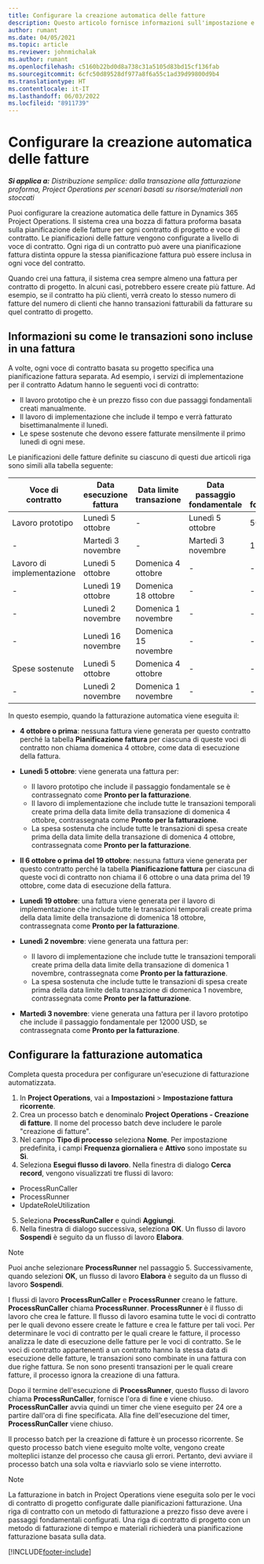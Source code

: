 ```yaml
---
title: Configurare la creazione automatica delle fatture
description: Questo articolo fornisce informazioni sull'impostazione e sulla configurazione della creazione automatica di fatture proforma.
author: rumant
ms.date: 04/05/2021
ms.topic: article
ms.reviewer: johnmichalak
ms.author: rumant
ms.openlocfilehash: c5160b22bd0d8a738c31a5105d83bd15cf136fab
ms.sourcegitcommit: 6cfc50d89528df977a8f6a55c1ad39d99800d9b4
ms.translationtype: HT
ms.contentlocale: it-IT
ms.lasthandoff: 06/03/2022
ms.locfileid: "8911739"
---
```

# <a name="set-up-automatic-invoice-creation"></a>Configurare la creazione automatica delle fatture 
 
_**Si applica a:** Distribuzione semplice: dalla transazione alla fatturazione proforma, Project Operations per scenari basati su risorse/materiali non stoccati_

Puoi configurare la creazione automatica delle fatture in Dynamics 365 Project Operations. Il sistema crea una bozza di fattura proforma basata sulla pianificazione delle fatture per ogni contratto di progetto e voce di contratto. Le pianificazioni delle fatture vengono configurate a livello di voce di contratto. Ogni riga di un contratto può avere una pianificazione fattura distinta oppure la stessa pianificazione fattura può essere inclusa in ogni voce del contratto.

Quando crei una fattura, il sistema crea sempre almeno una fattura per contratto di progetto. In alcuni casi, potrebbero essere create più fatture. Ad esempio, se il contratto ha più clienti, verrà creato lo stesso numero di fatture del numero di clienti che hanno transazioni fatturabili da fatturare su quel contratto di progetto.

## <a name="understand-how-transactions-are-included-on-an-invoice"></a>Informazioni su come le transazioni sono incluse in una fattura 

A volte, ogni voce di contratto basata su progetto specifica una pianificazione fattura separata. Ad esempio, i servizi di implementazione per il contratto Adatum hanno le seguenti voci di contratto:

- Il lavoro prototipo che è un prezzo fisso con due passaggi fondamentali creati manualmente.
- Il lavoro di implementazione che include il tempo e verrà fatturato bisettimanalmente il lunedì.
- Le spese sostenute che devono essere fatturate mensilmente il primo lunedì di ogni mese.

Le pianificazioni delle fatture definite su ciascuno di questi due articoli riga sono simili alla tabella seguente:

| Voce di contratto | Data esecuzione fattura | Data limite transazione | Data passaggio fondamentale | Importo passaggio fondamentale |
| --- | --- | --- | --- | --- |
| Lavoro prototipo | Lunedì 5 ottobre | - | Lunedì 5 ottobre | 5000 USD |
| - | Martedì 3 novembre | - | Martedì 3 novembre | 12,000 USD |
| Lavoro di implementazione | Lunedì 5 ottobre | Domenica 4 ottobre | - | - |
| - | Lunedì 19 ottobre | Domenica 18 ottobre | - | - |
| - | Lunedì 2 novembre | Domenica 1 novembre | - | - |
| - | Lunedì 16 novembre | Domenica 15 novembre | - | - |
| Spese sostenute | Lunedì 5 ottobre | Domenica 4 ottobre | - | - |
| - | Lunedì 2 novembre | Domenica 1 novembre | - | - |

In questo esempio, quando la fatturazione automatica viene eseguita il:

- **4 ottobre o prima**: nessuna fattura viene generata per questo contratto perché la tabella **Pianificazione fattura** per ciascuna di queste voci di contratto non chiama domenica 4 ottobre, come data di esecuzione della fattura.
- **Lunedì 5 ottobre**: viene generata una fattura per:

    - Il lavoro prototipo che include il passaggio fondamentale se è contrassegnato come **Pronto per la fatturazione**.
    - Il lavoro di implementazione che include tutte le transazioni temporali create prima della data limite della transazione di domenica 4 ottobre, contrassegnata come **Pronto per la fatturazione**.
    - La spesa sostenuta che include tutte le transazioni di spesa create prima della data limite della transazione di domenica 4 ottobre, contrassegnata come **Pronto per la fatturazione**.
  
- **Il 6 ottobre o prima del 19 ottobre**: nessuna fattura viene generata per questo contratto perché la tabella **Pianificazione fattura** per ciascuna di queste voci di contratto non chiama il 6 ottobre o una data prima del 19 ottobre, come data di esecuzione della fattura.
- **Lunedì 19 ottobre**: una fattura viene generata per il lavoro di implementazione che include tutte le transazioni temporali create prima della data limite della transazione di domenica 18 ottobre, contrassegnata come **Pronto per la fatturazione**.
- **Lunedì 2 novembre**: viene generata una fattura per:

    - Il lavoro di implementazione che include tutte le transazioni temporali create prima della data limite della transazione di domenica 1 novembre, contrassegnata come **Pronto per la fatturazione**.
    - La spesa sostenuta che include tutte le transazioni di spesa create prima della data limite della transazione di domenica 1 novembre, contrassegnata come **Pronto per la fatturazione**.

- **Martedì 3 novembre**: viene generata una fattura per il lavoro prototipo che include il passaggio fondamentale per 12000 USD, se contrassegnata come **Pronto per la fatturazione**.

## <a name="configure-automatic-invoicing"></a>Configurare la fatturazione automatica

Completa questa procedura per configurare un'esecuzione di fatturazione automatizzata.

1. In **Project Operations**, vai a **Impostazioni** > **Impostazione fattura ricorrente**.
2. Crea un processo batch e denominalo **Project Operations - Creazione di fatture**. Il nome del processo batch deve includere le parole "creazione di fatture".
3. Nel campo **Tipo di processo** seleziona **Nome**. Per impostazione predefinita, i campi **Frequenza giornaliera** e **Attivo** sono impostate su **Sì**.
4. Seleziona **Esegui flusso di lavoro**. Nella finestra di dialogo **Cerca record**, vengono visualizzati tre flussi di lavoro:

- ProcessRunCaller
- ProcessRunner
- UpdateRoleUtilization

5. Seleziona **ProcessRunCaller** e quindi **Aggiungi**.
6. Nella finestra di dialogo successiva, seleziona **OK**. Un flusso di lavoro **Sospendi** è seguito da un flusso di lavoro **Elabora**. 

> [!NOTE]
> Puoi anche selezionare **ProcessRunner** nel passaggio 5. Successivamente, quando selezioni **OK**, un flusso di lavoro **Elabora** è seguito da un flusso di lavoro **Sospendi**.

I flussi di lavoro **ProcessRunCaller** e **ProcessRunner** creano le fatture. **ProcessRunCaller** chiama **ProcessRunner**. **ProcessRunner** è il flusso di lavoro che crea le fatture. Il flusso di lavoro esamina tutte le voci di contratto per le quali devono essere create le fatture e crea le fatture per tali voci. Per determinare le voci di contratto per le quali creare le fatture, il processo analizza le date di esecuzione delle fatture per le voci di contratto. Se le voci di contratto appartenenti a un contratto hanno la stessa data di esecuzione delle fatture, le transazioni sono combinate in una fattura con due righe fattura. Se non sono presenti transazioni per le quali creare fatture, il processo ignora la creazione di una fattura.

Dopo il termine dell'esecuzione di **ProcessRunner**, questo flusso di lavoro chiama **ProcessRunCaller**, fornisce l'ora di fine e viene chiuso. **ProcessRunCaller** avvia quindi un timer che viene eseguito per 24 ore a partire dall'ora di fine specificata. Alla fine dell'esecuzione del timer, **ProcessRunCaller** viene chiuso.

Il processo batch per la creazione di fatture è un processo ricorrente. Se questo processo batch viene eseguito molte volte, vengono create molteplici istanze del processo che causa gli errori. Pertanto, devi avviare il processo batch una sola volta e riavviarlo solo se viene interrotto.

> [!NOTE]
> La fatturazione in batch in Project Operations viene eseguita solo per le voci di contratto di progetto configurate dalle pianificazioni fatturazione. Una riga di contratto con un metodo di fatturazione a prezzo fisso deve avere i passaggi fondamentali configurati. Una riga di contratto di progetto con un metodo di fatturazione di tempo e materiali richiederà una pianificazione fatturazione basata sulla data.


[!INCLUDE[footer-include](../../includes/footer-banner.md)]
